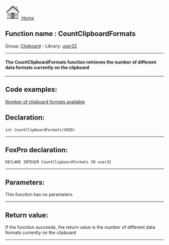 [<img src="../../images/home.png"> Home ](https://github.com/VFPX/Win32API)  

## Function name : CountClipboardFormats
Group: [Clipboard](../../functions_group.md#Clipboard)  -  Library: [user32](../../Libraries.md#user32)  
***  


#### The CountClipboardFormats function retrieves the number of different data formats currently on the clipboard
***  


## Code examples:
[Number of clipboard formats available](../../samples/sample_031.md)  

## Declaration:
```foxpro  
int CountClipboardFormats(VOID)  
```  
***  


## FoxPro declaration:
```foxpro  
DECLARE INTEGER CountClipboardFormats IN user32  
```  
***  


## Parameters:
This function has no parameters  
***  


## Return value:
If the function succeeds, the return value is the number of different data formats currently on the clipboard  
***  

